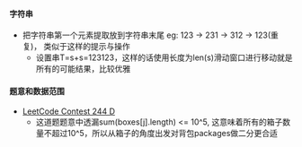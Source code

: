 #### 字符串
* 把字符串第一个元素提取放到字符串末尾 eg: 123 -> 231 -> 312 -> 123(重复)， 类似于这样的提示与操作
    * 设置串T=s+s=123123，这样的话使用长度为len(s)滑动窗口进行移动就是所有的可能结果，比较优雅
#### 题意和数据范围
* [LeetCode Contest 244 D](https://leetcode-cn.com/problems/minimum-space-wasted-from-packaging/)
    * 这道题题意中透漏sum(boxes[j].length) <= 10^5, 这意味着所有的箱子数量不超过10^5，所以从箱子的角度出发对背包packages做二分更合适
